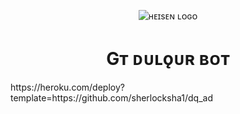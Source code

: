 <p align="center">
  <img src="https://te.legra.ph/file/5410b1d4091f5adfa8e17.jpg" alt="ʜᴇɪsᴇɴ ʟᴏɢᴏ">
</p>
<h1 align="center">
  <b>Gᴛ ᴅᴜʟǫᴜʀ ʙᴏᴛ</b>
</h1>
https://heroku.com/deploy?template=https://github.com/sherlocksha1/dq_ad
